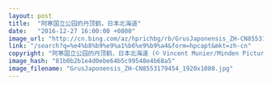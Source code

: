 ```yaml
---
layout: post
title:  "阿寒国立公园的丹顶鹤，日本北海道"
date:   "2016-12-27 16:00:00 +0800"
image_url: "http://cn.bing.com/az/hprichbg/rb/GrusJaponensis_ZH-CN8553179454_1920x1080.jpg"
link: "/search?q=%e4%b8%b9%e9%a1%b6%e9%b9%a4&form=hpcapt&mkt=zh-cn"
copyright: "阿寒国立公园的丹顶鹤，日本北海道 (© Vincent Munier/Minden Pictures)"
image_hash: "81b0b2b1e4d0ebe64b5c99548e4b68a5"
image_filename: "GrusJaponensis_ZH-CN8553179454_1920x1080.jpg"
---
```

